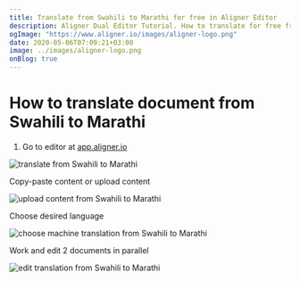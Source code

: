 ```yaml
---
title: Translate from Swahili to Marathi for free in Aligner Editor
description: Aligner Dual Editor Tutorial. How to translate for free from Swahili to Marathi. Aligner is multilingual document management platform. 
ogImage: "https://www.aligner.io/images/aligner-logo.png"
date: 2020-05-06T07:09:21+03:00
image: ../images/aligner-logo.png
onBlog: true
---
```


# How to translate document from Swahili to Marathi

1. Go to editor at [app.aligner.io](https://app.aligner.io "Aligner App web page")

![translate from Swahili to Marathi](../aligner-blank-editor.png "translate from Swahili to Marathi")

Copy-paste content or upload content

![upload content from Swahili to Marathi](../aligner-uploaded-document.png "upload content from Swahili to Marathi")

Choose desired language

![choose machine translation from Swahili to Marathi](../aligner-language-dropdown.png "choose machine translation from Swahili to Marathi")

Work and edit 2 documents in parallel

![edit translation from Swahili to Marathi](../aligner-double-sitded-editor.png "edit translation from Swahili to Marathi")

